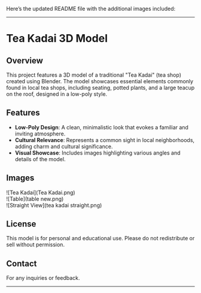 Here’s the updated README file with the additional images included:

---

# Tea Kadai 3D Model

## Overview
This project features a 3D model of a traditional "Tea Kadai" (tea shop) created using Blender. The model showcases essential elements commonly found in local tea shops, including seating, potted plants, and a large teacup on the roof, designed in a low-poly style.

## Features
- **Low-Poly Design**: A clean, minimalistic look that evokes a familiar and inviting atmosphere.
- **Cultural Relevance**: Represents a common sight in local neighborhoods, adding charm and cultural significance.
- **Visual Showcase**: Includes images highlighting various angles and details of the model.

## Images
![Tea Kadai](Tea Kadai.png)  
![Table](table new.png)  
![Straight View](tea kadai straight.png)  

## License
This model is for personal and educational use. Please do not redistribute or sell without permission.

## Contact
For any inquiries or feedback.

---

